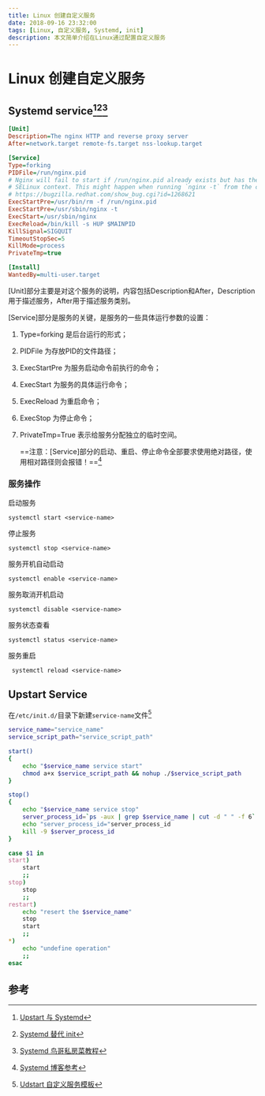 ```yaml
---
title: Linux 创建自定义服务
date: 2018-09-16 23:32:00
tags: [Linux, 自定义服务, Systemd, init]
description: 本文简单介绍在Linux通过配置自定义服务
---
```

# Linux 创建自定义服务

## Systemd service[^1][^2][^3]

```ini
[Unit]
Description=The nginx HTTP and reverse proxy server
After=network.target remote-fs.target nss-lookup.target

[Service]
Type=forking
PIDFile=/run/nginx.pid
# Nginx will fail to start if /run/nginx.pid already exists but has the wrong
# SELinux context. This might happen when running `nginx -t` from the cmdline.
# https://bugzilla.redhat.com/show_bug.cgi?id=1268621
ExecStartPre=/usr/bin/rm -f /run/nginx.pid
ExecStartPre=/usr/sbin/nginx -t
ExecStart=/usr/sbin/nginx
ExecReload=/bin/kill -s HUP $MAINPID
KillSignal=SIGQUIT
TimeoutStopSec=5
KillMode=process
PrivateTmp=true

[Install]
WantedBy=multi-user.target
```

[Unit]部分主要是对这个服务的说明，内容包括Description和After，Description用于描述服务，After用于描述服务类别。

[Service]部分是服务的关键，是服务的一些具体运行参数的设置：

1. Type=forking 是后台运行的形式；

2. PIDFile 为存放PID的文件路径；

3. ExecStartPre 为服务启动命令前执行的命令；

4. ExecStart 为服务的具体运行命令；

5. ExecReload 为重启命令；

6. ExecStop 为停止命令；

7. PrivateTmp=True 表示给服务分配独立的临时空间。

   ==注意：[Service]部分的启动、重启、停止命令全部要求使用绝对路径，使用相对路径则会报错！==[^4]

### 服务操作

启动服务

```shell
systemctl start <service-name>
```

停止服务

```shell
systemctl stop <service-name>
```

服务开机自动启动

```shell
systemctl enable <service-name>
```

服务取消开机启动

```shell
systemctl disable <service-name>
```

服务状态查看

```shell
systemctl status <service-name>
```

服务重启

```shell
 systemctl reload <service-name>
```

## Upstart Service

在`/etc/init.d/`目录下新建`service-name`文件[^5]

```bash
service_name="service_name"
service_script_path="service_script_path"

start()
{
    echo "$service_name service start"
    chmod a+x $service_script_path && nohup ./$service_script_path 
}

stop()
{
    echo "$service_name service stop"
    server_process_id=`ps -aux | grep $service_name | cut -d " " -f 6`
    echo "server_process_id="server_process_id
    kill -9 $server_process_id
}

case $1 in
start)
    start
    ;;
stop)
    stop
    ;;
restart)
    echo "resert the $service_name"
    stop
    start
    ;;
*)
    echo "undefine operation"
    ;;
esac
```

## 参考

[^1]: [Upstart 与 Systemd][1]
[^2]: [Systemd 替代 init][2]
[^3]: [Systemd 鸟哥私房菜教程][4]
[^4]: [Systemd 博客参考][5]
[^5]: [Udstart 自定义服务模板][3]



[1]: https://wiki.ubuntu.com/SystemdForUpstartUsers "Upstart 与 systemd 比较"
[2]: https://www.tecmint.com/systemd-replaces-init-in-linux/ "systemd 替代 init"
[3]: https://peter517.github.io/2015/08/10/Ubuntu%E4%B8%AD%E8%87%AA%E5%AE%9A%E4%B9%89%E6%9C%8D%E5%8A%A1/ "Ubuntu 自定义服务模板"
[4]: https://wizardforcel.gitbooks.io/vbird-linux-basic-4e/content/150.html	" 鸟哥的 Linux 私房菜"
[5]: https://blog.csdn.net/yuanguozhengjust/article/details/38019923 "systemd快速配置理解"
